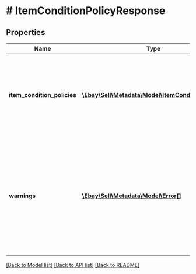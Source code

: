 # # ItemConditionPolicyResponse

## Properties

Name | Type | Description | Notes
------------ | ------------- | ------------- | -------------
**item_condition_policies** | [**\Ebay\Sell\Metadata\Model\ItemConditionPolicy[]**](ItemConditionPolicy.md) | A list of category IDs and the policies for how to indicate an item&#39;s condition in each of the listed categories. | [optional]
**warnings** | [**\Ebay\Sell\Metadata\Model\Error[]**](Error.md) | A list of the warnings that were generated as a result of the request. This field is not returned if no warnings were generated by the request. | [optional]

[[Back to Model list]](../../README.md#models) [[Back to API list]](../../README.md#endpoints) [[Back to README]](../../README.md)

